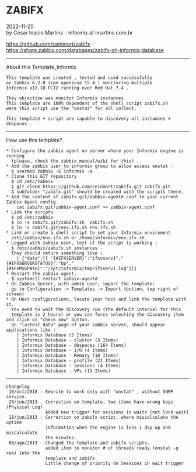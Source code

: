 ZABIFX 
======

2022-11-25  
by Cesar Inacio Martins - informix at imartins.com.br

https://github.com/ceinmart/zabifx  
https://share.zabbix.com/databases/zabifx-sh-informix-database  

--------------------------------------------------------------
About this Template_Informix

    This template was created , tested and used successfully
    on Zabbix 6.2.0 (rpm opensuse 15.4 ) monitoring multiple 
    Informix v12.10 FC12 running over Red Hat 7.4 .
   
    They objective was monitor Informix instances.
    This template are 100% dependent of the shell script zabifx.sh 
    were this script use the "onstat" for all collect.

    This template + script are capable to discovery all instances + dbspaces .

--------------------------------------------------------------
How use this template?

    * Configure the zabbix agent on server where your Informix engine is running
      (please, check the zabbix manual/wiki for this)
    * Add the zabbix user to informix group to allow access onstat : 
      $ usermod zabbix -G informix -a 
    * Clone this GIT repository 
      $ cd /etc/zabbix
      $ git clone https://github.com/ceinmart/zabifx.git zabifx.git
      A subfolder "zabifx.git" should be created with the scripts there. 
    * Add the content of zabifx.git/zabbix-agentd.conf to your current Zabbix Agent config
        cat zabifx.git/zabbix-agent.conf >> zabbix-agent.conf
    * Link the scripts
      $ cd /etc/zabbix
      $ ln -s zabifx.git/zabifx.sh  zabifx.sh
      $ ln -s zabifx.git/env.ifx.sh env.ifx.sh 
    * Link or create a shell script to set your Informix enviroment 
      /etc/zabbix/env.ifx.sh or /home/informix/env.ifx.sh 
    * Logged with zabbix user, test if the script is working :  
      $ /etc/zabbix/zabifx.sh instances - 
      They should return something like :
        | {"data":[{ "{#IFXSERVER}":"ifxvserv1","{#IFXSERVERSTATUS}":"Up","{#IFXMSGPATH}":"/opt/informix/tmp/ifxserv1.log"}]}
    * Restart the zabbix agent.
      $ systemctl restart zabbix-agentd
    * On Zabbix Server, with admin user, import the template:
      go to Configuration -> Templates -> Import (button, top right of screen)
    * On Host configurations, locate your host and link the template with it.
      You need to wait the discovery run (the default interval for this
      template is 2 hours) or you can force selecting the discovery item and click on "check now" button. 
      On "lastest data" page of your zabbix server, should appear applications like :
		| Informix Database (5 Items)
		| Informix Database - cluster (3 Items)
		| Informix Database - dbspaces (164 Items)
		| Informix Database - I/O (4 Items)
		| Informix Database - Memory (10 Items)
		| Informix Database - profile (21 Items)
		| Informix Database - sessions (4 Items)
		| Informix Database - VPs (13 Items)

--------------------------------------------------------------
    
```
Changelog 
 10/oct/2018 - Rewrite to work only with "onstat" , without SNMP service. 
 20/jun/2013 - Correction on template, two items have wrong keys (Physical Log) 
               Added new trigger for sessions in waits (not lock wait) 
 18/jun/2013 - Correction on zabifx script, where miscalculate the uptime  
               information when the engine is less 1 day up and miscalculate 
               the minutes. 
 08/ago/2013 - Changed the template and zabifx scripts.   
               added item to monitor # of threads ready (onstat -g rea) into the   
               template and zabifx    
               Little change of priority on Sessions in wait trigger   
``` 


